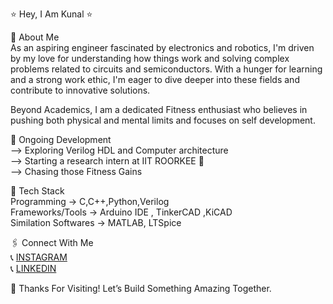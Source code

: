 ⭐ Hey, I Am Kunal ⭐

👋 About Me  
As an aspiring engineer fascinated by electronics and robotics, I'm driven by my love for understanding how things work and solving complex problems related to circuits and semiconductors. With a hunger for learning and a strong work ethic, I'm eager to dive deeper into these fields and contribute to innovative solutions. 

Beyond Academics, I am a dedicated Fitness enthusiast who believes in pushing both physical and mental limits and focuses on self development.

🛑 Ongoing Development   
--> Exploring Verilog HDL and Computer architecture   
--> Starting a research intern at IIT ROORKEE 🏫  
--> Chasing those Fitness Gains  

👾 Tech Stack  
Programming -> C,C++,Python,Verilog   
Frameworks/Tools -> Arduino IDE , TinkerCAD ,KiCAD  
Similation Softwares -> MATLAB, LTSpice  

🖇️ Connect With Me  
📞 [INSTAGRAM](https://instagram.com/__kunal_dhiman__)  
📞 [LINKEDIN](https://linkedin.com/in/kunal-dhiman-661541293)  

🎯 Thanks For Visiting! Let’s Build Something Amazing Together.








<!---
KunalDhiman168/KunalDhiman168 is a ✨ special ✨ repository because its `README.md` (this file) appears on your GitHub profile.
You can click the Preview link to take a look at your changes.
--->
